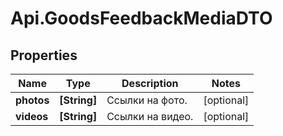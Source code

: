 # Api.GoodsFeedbackMediaDTO

## Properties

Name | Type | Description | Notes
------------ | ------------- | ------------- | -------------
**photos** | **[String]** | Ссылки на фото. | [optional] 
**videos** | **[String]** | Ссылки на видео. | [optional] 


